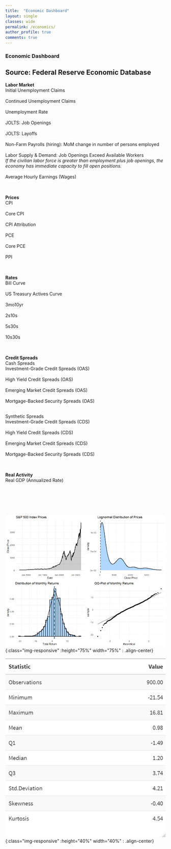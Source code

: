 ```yaml
---
title:  "Economic Dashboard"
layout: single
classes: wide
permalink: /economics/
author_profile: true
comments: true
---
```


### Economic Dashboard
Source: Federal Reserve Economic Database
---
**Labor Market**<br>
Initial Unemployment Claims <br><br>
Continued Unemployment Claims <br><br>
Unemployment Rate <br><br>
JOLTS: Job Openings <br><br>
JOLTS: Layoffs <br><br>
Non-Farm Payrolls (hiring): MoM change in number of persons employed <br><br>
Labor Supply & Demand: Job Openings Exceed Available Workers <br>
*If the civilian labor force is greater than employment plus job openings, the economy has immediate capacity to fill open positions.*  <br><br>
Average Hourly Earnings (Wages) <br><br>
<br>

**Prices**<br>
CPI <br><br>
Core CPI <br><br>
CPI Attribution <br><br>
PCE <br><br>
Core PCE <br><br>
PPI <br><br>
<br>

**Rates**<br>
Bill Curve <br><br>
US Treasury Actives Curve <br><br>
3mo10yr <br><br>
2s10s <br><br>
5s30s <br><br>
10s30s <br><br>
<br>

**Credit Spreads**<br>
Cash Spreads <br>
Investment-Grade Credit Spreads (OAS) <br><br>
High Yield Credit Spreads (OAS) <br><br>
Emerging Market Credit Spreads (OAS) <br><br>
Mortgage-Backed Security Spreads (OAS) <br><br>

Synthetic Spreads <br>
Investment-Grade Credit Spreads (CDS) <br><br>
High Yield Credit Spreads (CDS) <br><br>
Emerging Market Credit Spreads (CDS) <br><br>
Mortgage-Backed Security Spreads (CDS) <br><br>
<br>

**Real Activity**<br>
Real GDP (Annualized Rate) <br><br>
<br>

<br><br><br>
![S&P500 Plots](/assets/S&P500_Plot.jpeg/){:class="img-responsive" :height="75%" width="75%" : .align-center}<br><br>
![S&P500 Summary Stats](/assets/S&P500_monthly_summary_stats.jpeg/){:class="img-responsive" :height="40%" width="40%" : .align-center}<br><br>
